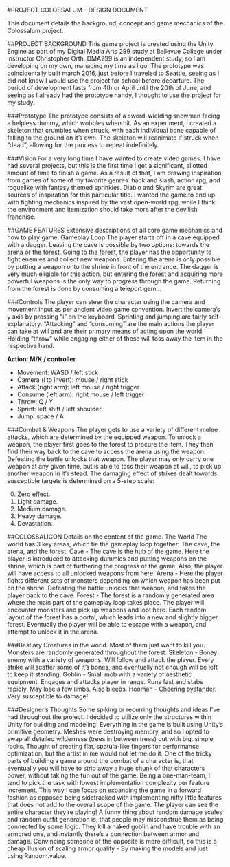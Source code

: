 #PROJECT COLOSSALUM - DESIGN DOCUMENT

This document details the background, concept and game mechanics of the Colossalum project.

##PROJECT BACKGROUND
This game project is created using the Unity Engine as part of my Digital Media Arts 299 study at Bellevue College under instructor Christopher Orth. DMA299 is an independent study, so I am developing on my own, managing my time as I go.
The prototype was coincidentally built march 2016, just before I traveled to Seattle, seeing as I did not know I would use the project for school before departure. The period of development lasts from 4th or April until the 20th of June, and seeing as I already had the prototype handy, I thought to use the project for my study.

###Prototype
The prototype consists of a sword-wielding snowman facing a helpless dummy, which wobbles when hit. As an experiment, I created a skeleton that crumbles when struck, with each individual bone capable of falling to the ground on it’s own. The skeleton will reanimate if struck when “dead”, allowing for the process to repeat indefinitely.

###Vision
For a very long time I have wanted to create video games. I have had several projects, but this is the first time I get a significant, allotted amount of time to finish a game. As a result of that, I am drawing inspiration from games of some of my favorite genres: hack and slash, action rpg, and roguelike with fantasy themed sprinkles. Diablo and Skyrim are great sources of inspiration for this particular title. I wanted the game to end up with fighting mechanics inspired by the vast open-world rpg, while I think the environment and itemization should take more after the devilish franchise.

##GAME FEATURES
Extensive descriptions of all core game mechanics and how to play game. 
Gameplay Loop
The player starts off in a cave equipped with a dagger. Leaving the cave is possible by two options: towards the arena or the forest. Going to the forest, the player has the opportunity to fight enemies and collect new weapons. Entering the arena is only possible by putting a weapon onto the shrine in front of the entrance. The dagger is very much eligible for this action, but entering the forest and acquiring more powerful weapons is the only way to progress through the game. Returning from the forest is done by consuming a teleport gem...

###Controls
The player can steer the character using the camera and movement input as per ancient video game convention. Invert the camera’s y axis by pressing “i” on the keyboard. Sprinting and jumping are fairly self-explanatory.
“Attacking” and “consuming” are the main actions the player can take at will and are their primary means of acting upon the world. Holding “throw” while engaging either of these will toss away the item in the respective hand.

**Action: M/K / controller.**
- Movement: WASD / left stick
- Camera (i to invert): mouse / right stick
- Attack (right arm): left mouse / right trigger
- Consume (left arm): right mouse / left trigger
- Throw: Q / Y
- Sprint: left shift / left shoulder
- Jump: space / A

###Combat & Weapons
The player gets to use a variety of different melee attacks, which are determined by the equipped weapon. To unlock a weapon, the player first goes to the forest to procure the item. They then find their way back to the cave to access the arena using the weapon. Defeating the battle unlocks that weapon.
The player may only carry one weapon at any given time, but is able to toss their weapon at will, to pick up another weapon in it’s stead. The damaging effect of strikes dealt towards susceptible targets is determined on a 5-step scale:

0. Zero effect.
1. Light damage.
2. Medium damage.
3. Heavy damage.
4. Devastation.

##COLOSSALICON
Details on the content of the game.
The World
The world has 3 key areas, which tie the gameplay loop together: The cave, the arena, and the forest.
Cave - The cave is the hub of the game. Here the player is introduced to attacking dummies and putting weapons on the shrine, which is part of furthering the progress of the game. Also, the player will have access to all unlocked weapons from here.
Arena - Here the player fights different sets of monsters depending on which weapon has been put on the shrine. Defeating the battle unlocks that weapon, and takes the player back to the cave.
Forest - The forest is a randomly generated area where the main part of the gameplay loop takes place. The player will encounter monsters and pick up weapons and loot here. Each random layout of the forest has a portal, which leads into a new and slightly bigger forest. Eventually the player will be able to escape with a weapon, and attempt to unlock it in the arena.

###Bestiary
Creatures in the world. Most of them just want to kill you. Monsters are randomly generated throughout the forest.
Skeleton - Boney enemy with a variety of weapons. Will follow and attack the player. Every strike will scatter some of it’s bones, and eventually not enough will be left to keep it standing.
Goblin - Small mob with a variety of aesthetic equipment. Engages and attacks player in range. Runs fast and stabs rapidly. May lose a few limbs. Also bleeds.
Hooman - Cheering bystander. Very susceptible to damage!

###Designer’s Thoughts
Some spiking or recurring thoughts and ideas I’ve had throughout the project.
I decided to utilize only the structures within Unity for building and modeling. Everything in the game is built using Unity’s primitive geometry.
Meshes were destroying memory, and so I opted to swap all detailed wilderness (trees in between trees) out with big, simple rocks. 
Thought of creating flat, spatula-like fingers for performance optimization, but the artist in me would not let me do it.
One of the tricky parts of building a game around the combat of a character is, that eventually you will have to strip away a huge chunk of that characters power, without taking the fun out of the game.
Being a one-man-team, I tend to pick the task with lowest implementation complexity per feature increment. This way I can focus on expanding the game in a forward fashion as opposed being sidetracked with implementing nifty little features that does not add to the overall scope of the game.
The player can see the entire character they’re playing!
A funny thing about random damage scales and random outfit generation is, that people may misconstrue them as being connected by some logic. They kill a naked goblin and have trouble with an armored one, and instantly there’s a connection between armor and damage. Convincing someone of the opposite is more difficult, so this is a cheap illusion of scaling armor quality - By making the models and just using Random.value.
